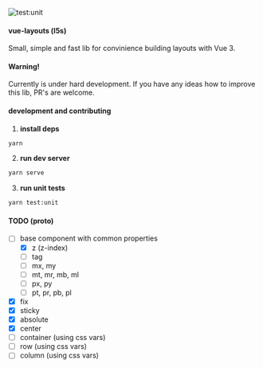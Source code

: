 ![test:unit](https://github.com/Tardigrada777/vue-layouts/workflows/test:unit/badge.svg)

#### vue-layouts (l5s)

Small, simple and fast lib for convinience building layouts with Vue 3.

#### Warning!

Currently is under hard development. If you have any ideas how to improve this lib,
PR's are welcome.

#### development and contributing

1. **install deps**

```bash
yarn
```

2. **run dev server**

```bash
yarn serve
```

3. **run unit tests**

```bash
yarn test:unit
```

#### TODO (proto)

- [ ] base component with common properties
  - [x] z (z-index)
  - [ ] tag
  - [ ] mx, my
  - [ ] mt, mr, mb, ml
  - [ ] px, py
  - [ ] pt, pr, pb, pl
- [x] fix
- [x] sticky
- [x] absolute
- [x] center
- [ ] container (using css vars)
- [ ] row (using css vars)
- [ ] column (using css vars)
